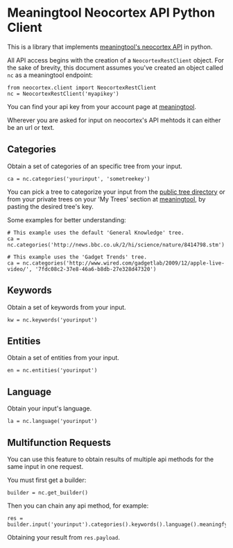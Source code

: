 # Meaningtool Neocortex API Python Client

This is a library that implements [meaningtool's neocortex API][apidocs] in python.

All API access begins with the creation of a `NeocortexRestClient` object.  For the sake of brevity, this document assumes you've created an object called `nc` as a meaningtool endpoint:
	
    from neocortex.client import NeocortexRestClient
    nc = NeocortexRestClient('myapikey')

You can find your api key from your account page at [meaningtool](http://www.meaningtool.com).

Wherever you are asked for input on neocortex's API mehtods it can either be an url or text.

## Categories

Obtain a set of categories of an specific tree from your input.

    ca = nc.categories('yourinput', 'sometreekey')

You can pick a tree to categorize your input from the [public tree directory][treedirectory] or from your private trees on your 'My Trees' section at [meaningtool][meaningtool], by pasting the desired tree's key.

Some examples for better understanding:

    # This example uses the default 'General Knowledge' tree.
    ca = nc.categories('http://news.bbc.co.uk/2/hi/science/nature/8414798.stm')

    # This example uses the 'Gadget Trends' tree.
    ca = nc.categories('http://www.wired.com/gadgetlab/2009/12/apple-live-video/', '7fdc08c2-37e8-46a6-b8db-27e328d47320')

## Keywords

Obtain a set of keywords from your input.

    kw = nc.keywords('yourinput')

## Entities

Obtain a set of entities from your input.

    en = nc.entities('yourinput')

## Language

Obtain your input's language.

    la = nc.language('yourinput')

## Multifunction Requests

You can use this feature to obtain results of multiple api methods for the same input in one request.

You must first get a builder:

    builder = nc.get_builder()
    
Then you can chain any api method, for example:

    res = builder.input('yourinput').categories().keywords().language().meaningfy()

Obtaining your result from `res.payload`.

[meaningtool]: http://www.meaningtool.com
[apidocs]: http://www.meaningtool.com/developers/docs/api/rest/v0.2
[treedirectory]: http://www.meaningtool.com/developers/directory

